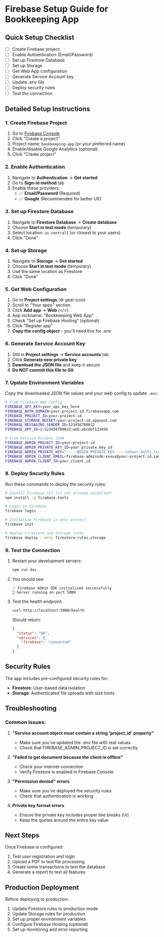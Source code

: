 # Firebase Setup Guide for Bookkeeping App

## Quick Setup Checklist

- [ ] Create Firebase project
- [ ] Enable Authentication (Email/Password)
- [ ] Set up Firestore Database
- [ ] Set up Storage
- [ ] Get Web App configuration
- [ ] Generate Service Account key
- [ ] Update .env file
- [ ] Deploy security rules
- [ ] Test the connection

## Detailed Setup Instructions

### 1. Create Firebase Project

1. Go to [Firebase Console](https://console.firebase.google.com)
2. Click "Create a project"
3. Project name: `bookkeeping-app` (or your preferred name)
4. Enable/disable Google Analytics (optional)
5. Click "Create project"

### 2. Enable Authentication

1. Navigate to **Authentication** → **Get started**
2. Go to **Sign-in method** tab
3. Enable these providers:
   - ✅ **Email/Password** (Required)
   - ✅ **Google** (Recommended for better UX)

### 3. Set up Firestore Database

1. Navigate to **Firestore Database** → **Create database**
2. Choose **Start in test mode** (temporary)
3. Select location: `us-central1` (or closest to your users)
4. Click "Done"

### 4. Set up Storage

1. Navigate to **Storage** → **Get started**
2. Choose **Start in test mode** (temporary)
3. Use the same location as Firestore
4. Click "Done"

### 5. Get Web Configuration

1. Go to **Project settings** (⚙️ gear icon)
2. Scroll to "Your apps" section
3. Click **Add app** → **Web** (</>)
4. App nickname: "Bookkeeping Web App"
5. Check "Set up Firebase Hosting" (optional)
6. Click "Register app"
7. **Copy the config object** - you'll need this for .env

### 6. Generate Service Account Key

1. Still in **Project settings** → **Service accounts** tab
2. Click **Generate new private key**
3. **Download the JSON file** and keep it secure
4. **Do NOT commit this file to Git**

### 7. Update Environment Variables

Copy the downloaded JSON file values and your web config to update `.env`:

```bash
# From Firebase Web Config
FIREBASE_API_KEY=your_api_key_here
FIREBASE_AUTH_DOMAIN=your-project-id.firebaseapp.com
FIREBASE_PROJECT_ID=your-project-id
FIREBASE_STORAGE_BUCKET=your-project-id.appspot.com
FIREBASE_MESSAGING_SENDER_ID=123456789012
FIREBASE_APP_ID=1:123456789012:web:abcdef123456

# From Service Account JSON
FIREBASE_ADMIN_PROJECT_ID=your-project-id
FIREBASE_ADMIN_PRIVATE_KEY_ID=your_private_key_id
FIREBASE_ADMIN_PRIVATE_KEY="-----BEGIN PRIVATE KEY-----\nYour_multi_line_private_key\n-----END PRIVATE KEY-----\n"
FIREBASE_ADMIN_CLIENT_EMAIL=firebase-adminsdk-xxxxx@your-project-id.iam.gserviceaccount.com
FIREBASE_ADMIN_CLIENT_ID=your_client_id
```

### 8. Deploy Security Rules

Run these commands to deploy the security rules:

```bash
# Install Firebase CLI (if not already installed)
npm install -g firebase-tools

# Login to Firebase
firebase login

# Initialize Firebase in your project
firebase init

# Deploy Firestore and Storage rules
firebase deploy --only firestore:rules,storage
```

### 9. Test the Connection

1. Restart your development servers:
   ```bash
   npm run dev
   ```

2. You should see:
   ```
   ✅ Firebase Admin SDK initialized successfully
   🚀 Server running on port 5000
   ```

3. Test the health endpoint:
   ```bash
   curl http://localhost:5000/health
   ```

   Should return:
   ```json
   {
     "status": "OK",
     "services": {
       "firebase": "connected"
     }
   }
   ```

## Security Rules

The app includes pre-configured security rules for:

- **Firestore**: User-based data isolation
- **Storage**: Authenticated file uploads with size limits

## Troubleshooting

### Common Issues:

1. **"Service account object must contain a string 'project_id' property"**
   - Make sure you've updated the .env file with real values
   - Check that FIREBASE_ADMIN_PROJECT_ID is set correctly

2. **"Failed to get document because the client is offline"**
   - Check your internet connection
   - Verify Firestore is enabled in Firebase Console

3. **"Permission denied" errors**
   - Make sure you've deployed the security rules
   - Check that authentication is working

4. **Private key format errors**
   - Ensure the private key includes proper line breaks (\n)
   - Keep the quotes around the entire key value

## Next Steps

Once Firebase is configured:

1. Test user registration and login
2. Upload a PDF to test file processing
3. Create some transactions to test the database
4. Generate a report to test all features

## Production Deployment

Before deploying to production:

1. Update Firestore rules to production mode
2. Update Storage rules for production
3. Set up proper environment variables
4. Configure Firebase Hosting (optional)
5. Set up monitoring and error reporting
